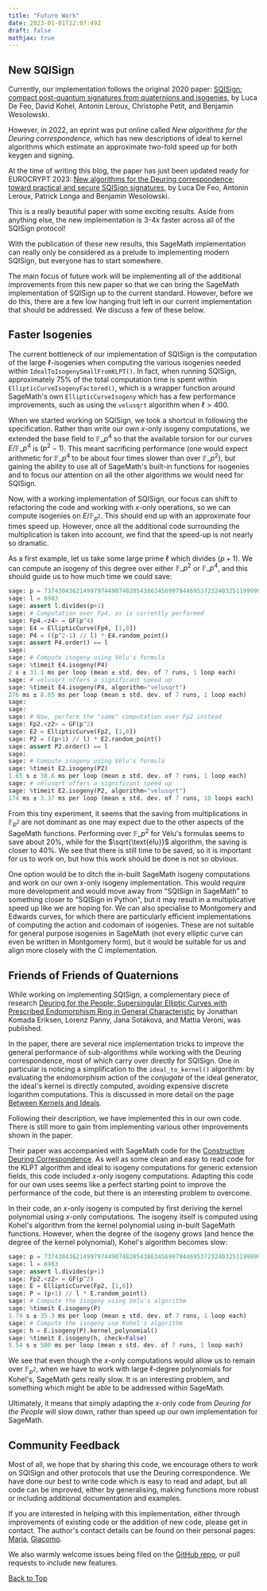 ```yaml
---
title: "Future Work"
date: 2023-01-01T22:07:49Z
draft: false
mathjax: true
---
```



## New SQISign

Currently, our implementation follows the original 2020 paper: [SQISign: compact post-quantum signatures from quaternions and isogenies](https://eprint.iacr.org/2020/1240), by Luca De Feo, David Kohel, Antonin Leroux, Christophe Petit, and Benjamin Wesolowski.

However, in 2022, an eprint was put online called *New algorithms for the Deuring correspondence*, which has new descriptions of ideal to kernel algorithms
which estimate an approximate two-fold speed up for both keygen and signing. 

At the time of writing this blog, the paper has just been updated ready for EUROCRYPT 2023: [New algorithms for the Deuring correspondence: toward practical and secure SQISign signatures](https://eprint.iacr.org/2022/234), by Luca De Feo, Antonin Leroux, Patrick Longa and Benjamin Wesolowski.

This is a really beautiful paper with some exciting results. Aside from anything else, the new implementation is 3-4x faster
across all of the SQISign protocol!

With the publication of these new results, this SageMath implementation can really only be considered as a prelude 
to implementing modern SQISign, but everyone has to start somewhere.

The main focus of future work will be implementing all of the additional improvements from this new paper so that we can
bring the SageMath implementation of SQISign up to the current standard. However, before we do this, there are a few 
low hanging fruit left in our current implementation that should be addressed. We discuss a few of these below.

## Faster Isogenies

The current bottleneck of our implementation of SQISign is the computation of the large $\ell$-isogenies
when computing the various isogenies needed within `IdealToIsogenySmallFromKLPT()`. In fact, when running
SQISign, approximately 75% of the total computation time is spent within `EllipticCurveIsogenyFactored()`,
which is a wrapper function around SageMath's own `EllipticCurveIsogeny` which has a few performance improvements,
such as using the `velusqrt` algorithm when $\ell > 400$.

When we started working on SQISign, we took a shortcut in following the specification. Rather than write our own
$x$-only isogeny computations, we extended the base field to $\mathbb{F}\_{p^4}$ so that the available torsion 
for our curves $E / \mathbb{F}\_{p^4}$ is $(p^2 - 1)$. This meant sacrificing performance 
(one would expect arithmetic for $\mathbb{F}\_{p^4}$ to be about four times slower than over $\mathbb{F}\_{p^2}$), 
but gaining the ability to use all of SageMath's built-in functions for isogenies and to focus our attention on all the other 
algorithms we would need for SQISign.

Now, with a working implementation of SQISign, our focus can shift to refactoring the code and working with
$x$-only operations, so we can compute isogenies on $E / \mathbb{F}_{p^2}$. This should end up with an approximate 
four times speed up. However, once all the additional code surrounding the multiplication is taken into account, 
we find that the speed-up is not nearly so dramatic.

As a first example, let us take some large prime $\ell$ which divides $(p+1)$. We can compute an isogeny of this degree
over either $\mathbb{F}\_{p^2}$ or $\mathbb{F}\_{p^4}$, and this should guide us to how much time we could save:

```py
sage: p = 73743043621499797449074820543863456997944695372324032511999999999999999999999
sage: l = 6983
sage: assert l.divides(p+1)
sage: # Computation over Fp4, as is currently performed
sage: Fp4.<z4> = GF(p^4)
sage: E4 = EllipticCurve(Fp4, [1,0])
sage: P4 = ((p^2-1) // l) * E4.random_point()
sage: assert P4.order() == l
sage: 
sage: # Compute isogeny using Vélu's formula
sage: %timeit E4.isogeny(P4)
2 s ± 31.1 ms per loop (mean ± std. dev. of 7 runs, 1 loop each)
sage: # vélusqrt offers a significant speed up
sage: %timeit E4.isogeny(P4, algorithm="velusqrt")
276 ms ± 8.85 ms per loop (mean ± std. dev. of 7 runs, 1 loop each)
sage:
sage:
sage: # Now, perform the "same" computation over Fp2 instead
sage: Fp2.<z2> = GF(p^2)
sage: E2 = EllipticCurve(Fp2, [1,0])
sage: P2 = ((p+1) // l) * E2.random_point()
sage: assert P2.order() == l
sage:
sage: # Compute isogeny using Vélu's formula
sage: %timeit E2.isogeny(P2)
1.65 s ± 38.6 ms per loop (mean ± std. dev. of 7 runs, 1 loop each)
sage: # vélusqrt offers a significant speed up
sage: %timeit E2.isogeny(P2, algorithm="velusqrt")
174 ms ± 3.37 ms per loop (mean ± std. dev. of 7 runs, 10 loops each)
```

From this tiny experiment, it seems that the saving from multiplications in $\mathbb{F}_{p^2}$ are not dominant as one may expect due to the other aspects of the SageMath functions.
Performing over $\mathbb{F}\_{p^2}$ for Vélu's formulas seems to save about 20%, while for the $\sqrt{\text{élu}}$
algorithm, the saving is closer to 40%.
We see that there is still time
to be saved, so it is important for us to work on, but how this work should be done is not so obvious.

One option would be to ditch the in-built SageMath isogeny computations and work on our own $x$-only isogeny implementation.
This would require more development and would move away from "SQISign in SageMath" to something closer to 
"SQISign in Python", but it may result in a multiplicative speed up like we are hoping for. We can also specialise
to Montgomery and Edwards curves, for which there are particularly efficient implementations of computing the
action and codomain of isogenies. These are not suitable for general purpose isogenies in SageMath (not every
elliptic curve can even be written in Montgomery form), but it would be suitable for us and align more closely with the C implementation. 


## Friends of Friends of Quaternions

While working on implementing SQISign, a complementary piece of research 
[Deuring for the People: Supersingular Elliptic Curves with Prescribed Endomorphism Ring in General Characteristic](https://ia.cr/2023/106)
by Jonathan Komada Eriksen, Lorenz Panny, Jana Sotáková, and Mattia Veroni, was published. 

In the paper, there are several nice implementation tricks to improve the general performance of sub-algorithms while 
working with the Deuring correspondence, most of which carry over directly for SQISign. One in particular is noticing 
a simplification to the `ideal_to_kernel()` algorithm: by evaluating the endomorphism action of the *conjugate* of the ideal 
generator, the ideal's kernel is directly computed, avoiding expensive discrete logarithm computations. This is discussed in more
detail on the page [Between Kernels and Ideals](/posts/ideal-kernel/).

Following their description, we have implemented this in our own code. There is still more to gain from implementing 
various other improvements shown in the paper.

Their paper was accompanied with SageMath code for the [Constructive Deuring Correspondence](https://github.com/friends-of-quaternions/deuring).
As well as some clean and easy to read code for the KLPT algorithm and ideal to isogeny computations for generic extension fields, 
this code included $x$-only isogeny computations. Adapting this code for our own uses seems like a perfect starting point 
to improve the performance of the code, but there is an interesting problem to overcome.

In their code, an $x$-only isogeny is computed by first deriving the kernel polynomial using $x$-only computations.
The isogeny itself is computed using Kohel's algorithm from the kernel polynomial using in-built SageMath functions. 
However, when the degree of the isogeny grows (and hence the degree of the kernel polynomial), Kohel's algorithm becomes slow: 

```py
sage: p = 73743043621499797449074820543863456997944695372324032511999999999999999999999
sage: l = 6983
sage: assert l.divides(p+1)
sage: Fp2.<z2> = GF(p^2)
sage: E = EllipticCurve(Fp2, [1,0])
sage: P = (p+1) // l * E.random_point()
sage: # Compute the isogeny using Velu's algorithm
sage: %timeit E.isogeny(P)
1.74 s ± 35.3 ms per loop (mean ± std. dev. of 7 runs, 1 loop each)
sage: # Compute the isogeny use Kohel's algorithm 
sage: h = E.isogeny(P).kernel_polynomial()
sage: %timeit E.isogeny(h, check=False)
5.54 s ± 500 ms per loop (mean ± std. dev. of 7 runs, 1 loop each)
```

We see that even though the $x$-only computations would allow us to remain over $\mathbb{F}_{p^2}$, when we have to
work with large $\ell$-degree polynomials for Kohel's, SageMath gets really slow. It is an interesting problem, and 
something which might be able to be addressed within SageMath.

Ultimately, it means that simply adapting the $x$-only code from *Deuring for the People* will slow down, rather 
than speed up our own implementation for SageMath.

## Community Feedback

Most of all, we hope that by sharing this code, we encourage others to work on SQISign and other protocols that use the Deuring 
correspondence. We have done our best to write code which is easy to read and adapt, but all code can be improved, either by 
generalising, making functions more robust or including additional documentation and examples.

If you are interested in helping with this implementation, either through improvements of existing code or the addition of new code,
please get in contact. 
The author's contact details can be found on their personal pages: [Maria](https://www.mariascrs.com), [Giacomo](https://giacomopope.com).

We also warmly welcome issues being filed on the [GitHub repo](https://github.com/LearningToSQI/SQISign-SageMath), 
or pull requests to include new features.

[Back to Top](#top)